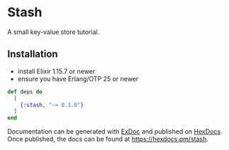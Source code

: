 # Stash

A small key-value store tutorial.

## Installation

- install Elixir 1.15.7 or newer
- ensure you have Erlang/OTP 25 or newer

```elixir
def deps do
  [
    {:stash, "~> 0.1.0"}
  ]
end
```

Documentation can be generated with [ExDoc](https://github.com/elixir-lang/ex_doc)
and published on [HexDocs](https://hexdocs.pm). Once published, the docs can
be found at <https://hexdocs.pm/stash>.

